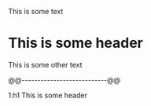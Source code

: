This is some text

This is some header
===================

This is some other text

@@---------------------------@@

1:h1 This is some header
